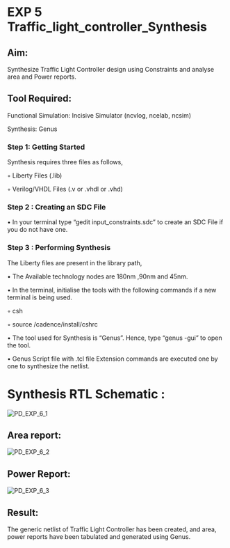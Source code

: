 # EXP 5 Traffic_light_controller_Synthesis

## Aim:

Synthesize Traffic Light Controller design using Constraints and analyse area and Power reports.

## Tool Required:

Functional Simulation: Incisive Simulator (ncvlog, ncelab, ncsim)

Synthesis: Genus

### Step 1: Getting Started

Synthesis requires three files as follows,

◦ Liberty Files (.lib)

◦ Verilog/VHDL Files (.v or .vhdl or .vhd)

### Step 2 : Creating an SDC File

•	In your terminal type “gedit input_constraints.sdc” to create an SDC File if you do not have one.

### Step 3 : Performing Synthesis

The Liberty files are present in the library path,

• The Available technology nodes are 180nm ,90nm and 45nm.

• In the terminal, initialise the tools with the following commands if a new terminal is being used.

◦ csh

◦ source /cadence/install/cshrc

• The tool used for Synthesis is “Genus”. Hence, type “genus -gui” to open the tool.

• Genus Script file with .tcl file Extension commands are executed one by one to synthesize the netlist.

# Synthesis RTL Schematic :
![PD_EXP_6_1](https://github.com/user-attachments/assets/e4db124b-d075-43e6-8533-5faa5eaf900d)

## Area report:
![PD_EXP_6_2](https://github.com/user-attachments/assets/4c33b112-b653-41a6-a601-5f1a1563324e)

## Power Report:
![PD_EXP_6_3](https://github.com/user-attachments/assets/0adffc06-e301-4ee6-8272-007a1feeef2d)

## Result:

The generic netlist of Traffic Light Controller has been created, and area, power reports have been tabulated and generated using Genus.
